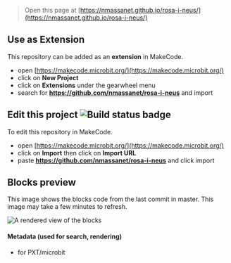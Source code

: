 
> Open this page at [https://nmassanet.github.io/rosa-i-neus/](https://nmassanet.github.io/rosa-i-neus/)

## Use as Extension

This repository can be added as an **extension** in MakeCode.

* open [https://makecode.microbit.org/](https://makecode.microbit.org/)
* click on **New Project**
* click on **Extensions** under the gearwheel menu
* search for **https://github.com/nmassanet/rosa-i-neus** and import

## Edit this project ![Build status badge](https://github.com/nmassanet/rosa-i-neus/workflows/MakeCode/badge.svg)

To edit this repository in MakeCode.

* open [https://makecode.microbit.org/](https://makecode.microbit.org/)
* click on **Import** then click on **Import URL**
* paste **https://github.com/nmassanet/rosa-i-neus** and click import

## Blocks preview

This image shows the blocks code from the last commit in master.
This image may take a few minutes to refresh.

![A rendered view of the blocks](https://github.com/nmassanet/rosa-i-neus/raw/master/.github/makecode/blocks.png)

#### Metadata (used for search, rendering)

* for PXT/microbit
<script src="https://makecode.com/gh-pages-embed.js"></script><script>makeCodeRender("{{ site.makecode.home_url }}", "{{ site.github.owner_name }}/{{ site.github.repository_name }}");</script>
